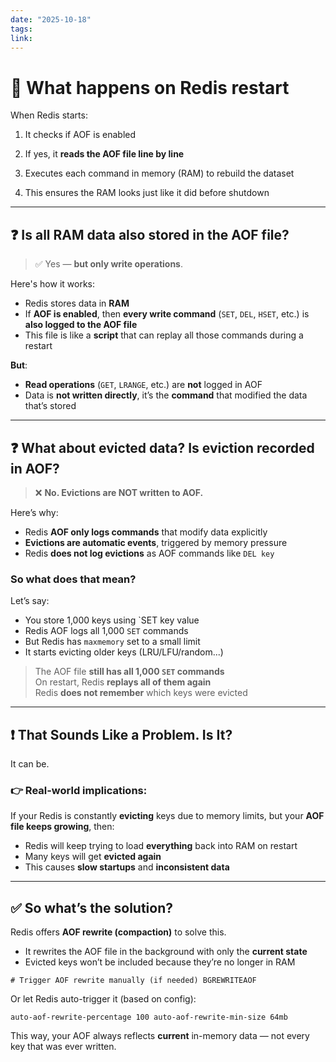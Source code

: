 ```yaml
---
date: "2025-10-18"
tags: 
link:
---
```


# 🔁 What happens on Redis restart


When Redis starts:

1. It checks if AOF is enabled
    
2. If yes, it **reads the AOF file line by line**
    
3. Executes each command in memory (RAM) to rebuild the dataset
    
4. This ensures the RAM looks just like it did before shutdown

---

## ❓ Is all RAM data also stored in the AOF file?

> ✅ Yes — **but only write operations**.

Here's how it works:

- Redis stores data in **RAM**
- If **AOF is enabled**, then **every write command** (`SET`, `DEL`, `HSET`, etc.) is **also logged to the AOF file**
- This file is like a **script** that can replay all those commands during a restart

**But**:

- **Read operations** (`GET`, `LRANGE`, etc.) are **not** logged in AOF
- Data is **not written directly**, it’s the **command** that modified the data that’s stored

---

## ❓ What about evicted data? Is eviction recorded in AOF?

> ❌ **No. Evictions are NOT written to AOF.**

Here’s why:

- Redis **AOF only logs commands** that modify data explicitly
- **Evictions are automatic events**, triggered by memory pressure
- Redis **does not log evictions** as AOF commands like `DEL key`
### So what does that mean?

Let’s say:

- You store 1,000 keys using `SET key value
- Redis AOF logs all 1,000 `SET` commands
- But Redis has `maxmemory` set to a small limit
- It starts evicting older keys (LRU/LFU/random...)

> The AOF file **still has all 1,000 `SET` commands**  
> On restart, Redis **replays all of them again**  
> Redis **does not remember** which keys were evicted

---
## ❗ That Sounds Like a Problem. Is It?

It can be.
### 👉 Real-world implications:

If your Redis is constantly **evicting** keys due to memory limits, but your **AOF file keeps growing**, then:

- Redis will keep trying to load **everything** back into RAM on restart
- Many keys will get **evicted again**
- This causes **slow startups** and **inconsistent data**

---

## ✅ So what’s the solution?

Redis offers **AOF rewrite (compaction)** to solve this.

- It rewrites the AOF file in the background with only the **current state**
- Evicted keys won’t be included because they’re no longer in RAM

`# Trigger AOF rewrite manually (if needed) BGREWRITEAOF`

Or let Redis auto-trigger it (based on config):

`auto-aof-rewrite-percentage 100 auto-aof-rewrite-min-size 64mb`

This way, your AOF always reflects **current** in-memory data — not every key that was ever written.